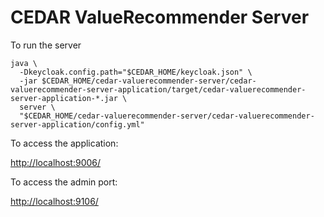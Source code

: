 # CEDAR ValueRecommender Server

To run the server

    java \
      -Dkeycloak.config.path="$CEDAR_HOME/keycloak.json" \
      -jar $CEDAR_HOME/cedar-valuerecommender-server/cedar-valuerecommender-server-application/target/cedar-valuerecommender-server-application-*.jar \
      server \
      "$CEDAR_HOME/cedar-valuerecommender-server/cedar-valuerecommender-server-application/config.yml"

To access the application:

[http://localhost:9006/]()

To access the admin port:

[http://localhost:9106/]()